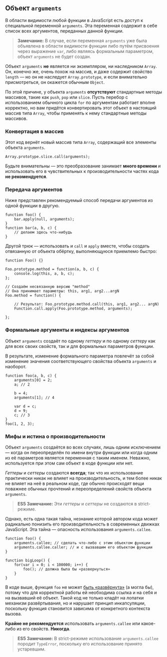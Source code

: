 ## Объект `arguments`

В области видимости любой функции в JavaScript есть доступ к специальной переменной `arguments`. Эта переменная содержит в себе список всех аргументов, переданных данной функции.

> **Замечание:** В случае, если переменная `arguments` уже была объявлена в области видимости функции либо путём присвоения через выражение `var`, либо являясь формальным параметром, объект `arguments` не будет создан.

Объект `arguments` **не** является ни экземпляром, ни наследником `Array`. Он, конечно же, очень похож на массив, и даже содержит свойство `length` — но он не наследует `Array.prototype`, и если внимательно присмотреться, он окажется обычным `Object`.

По этой причине, у объекта `arguments` **отсутствуют** стандартные методы массивов, такие как `push`, `pop` или `slice`. Пусть перебор с использованием обычного цикла `for` по аргументам работает вполне корректно, но вам придётся конвертировать этот объект в настоящий массив типа `Array`, чтобы применять к нему стандартные методы массивов.

### Конвертация в массив

Этот код вернёт новый массив типа `Array`, содержащий все элементы объекта `arguments`.

    Array.prototype.slice.call(arguments);

Будьте внимательны — это преобразование занимает **много времени** и использовать его в чувствительных к производительности частях кода **не рекомендуется**.

### Передача аргументов

Ниже представлен рекомендуемый способ передачи аргументов из одной функции в другую.

    function foo() {
        bar.apply(null, arguments);
    }
    function bar(a, b, c) {
        // делаем здесь что-нибудь
    }

Другой трюк — использовать и `call` и `apply` вместе, чтобы создать отвязанную от объекта обёртку, выполняющуюся приемлемо быстро:

    function Foo() {}

    Foo.prototype.method = function(a, b, c) {
        console.log(this, a, b, c);
    };

    // Создаём несвязанную версию "method"
    // Она принимает параметры: this, arg1, arg2...argN
    Foo.method = function() {

        // Результат: Foo.prototype.method.call(this, arg1, arg2... argN)
        Function.call.apply(Foo.prototype.method, arguments);

    };


### Формальные аргументы и индексы аргументов

Объект `arguments` создаёт по одному *геттеру* и по одному *сеттеру* как для всех своих свойств, так и для формальных параметров функции.

В результате, изменение формального параметра повлечёт за собой изменение значения соответствующего свойства объекта `arguments` и наоборот.

    function foo(a, b, c) {
        arguments[0] = 2;
        a; // 2

        b = 4;
        arguments[1]; // 4

        var d = c;
        d = 9;
        c; // 3
    }
    foo(1, 2, 3);

### Мифы и истина о производительности

Объект `arguments` создаётся во всех случаях, лишь одним исключением — когда он переопределён по имени внутри функции или когда одним из её параметров является переменная с таким именем. Неважно, используется при этом сам объект в коде функции или нет.

*Геттеры* и *сеттеры* создаются **всегда**; так что их использование практически никак не влияет на производительность, и тем более никак не влияет на неё в реальном коде, где обычно происходят вещи поважнее обычных прочтений и переопределений свойств объекта `arguments`.

> **ES5 Замечание:** Эти *геттеры* и *сеттеры* не создаются в strict-режиме.

Однако, есть одна такая тайна, незнание которой автором кода может радикально понизить его производительность в современных движках JavaScript. Эта тайна — опасность использования `arguments.callee`.

    function foo() {
        arguments.callee; // сделать что-либо с этим объектом функции
        arguments.callee.caller; // и с вызвавшим его объектом функции
    }

    function bigLoop() {
        for(var i = 0; i < 100000; i++) {
            foo(); // должна была бы «развернуться»
        }
    }

В коде выше, функция `foo` не может [быть «развёрнута»][1] (а могла бы), потому что для корректной работы ей необходима ссылка и на себя и на вызвавший её объект. Такой код не только кладёт на лопатки механизм развёртывания, но и нарушает принцип инкапсуляции, поскольку функция становится зависима от конкретного контекста вызова.

**Крайне не рекомендуется** использовать `arguments.callee` или какое-либо из его свойств. **Никогда**.

> **ES5 Замечание:** В strict-режиме использование `arguments.callee` породит `TypeError`, поскольку его использование принято устаревшим.

[1]: http://en.wikipedia.org/wiki/Inlining

